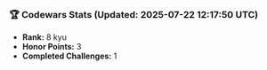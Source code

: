 ### 🏆 Codewars Stats (Updated: 2025-07-22 12:17:50 UTC)

- **Rank:** 8 kyu
- **Honor Points:** 3
- **Completed Challenges:** 1
